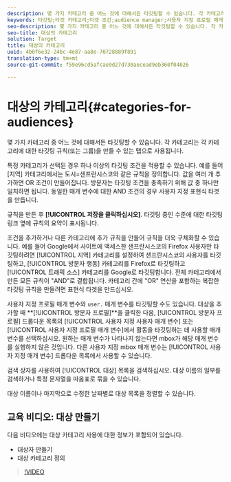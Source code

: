```yaml
---
description: 몇 가지 카테고리 중 어느 것에 대해서든 타깃팅할 수 있습니다. 각 카테고리는 각 카테고리에 대한 타깃팅 규칙(또는 그룹)을 만들 수 있는 탭으로 사용됩니다.
keywords: 타깃팅;타겟 카테고리;타겟 조건;audience manager;사용자 지정 프로필 매개 변수;방문자 프로필;사용자 지정 사용자 매개 변수;타겟 규칙
seo-description: 몇 가지 카테고리 중 어느 것에 대해서든 타깃팅할 수 있습니다. 각 카테고리는 각 카테고리에 대한 타깃팅 규칙(또는 그룹)을 만들 수 있는 탭으로 사용됩니다.
seo-title: 대상의 카테고리
solution: Target
title: 대상의 카테고리
uuid: 4b0f6e32-24bc-4e87-aa8e-70728889f891
translation-type: tm+mt
source-git-commit: f59e96cd5afcae9d27d730aecead9eb360f04026

---
```



# 대상의 카테고리{#categories-for-audiences}

몇 가지 카테고리 중 어느 것에 대해서든 타깃팅할 수 있습니다. 각 카테고리는 각 카테고리에 대한 타깃팅 규칙(또는 그룹)을 만들 수 있는 탭으로 사용됩니다.

특정 카테고리가 선택된 경우 하나 이상의 타깃팅 조건을 적용할 수 있습니다. 예를 들어 [지역] 카테고리에서는 도시=샌프란시스코와 같은 규칙을 정의합니다. 값을 여러 개 추가하면 OR 조건이 만들어집니다. 방문자는 타깃팅 조건을 충족하기 위해 값 중 하나만 일치하면 됩니다. 동일한 매개 변수에 대한 AND 조건의 경우 사용자 지정 표현식 타겟을 만듭니다.

규칙을 만든 후 **[!UICONTROL 저장을 클릭하십시오]**. 타깃팅 중인 수준에 대한 타깃팅 링크 옆에 규칙의 요약이 표시됩니다.

조건을 추가하거나 다른 카테고리에 추가 규칙을 만들어 규칙을 더욱 구체화할 수 있습니다. 예를 들어 Google에서 사이트에 액세스한 샌프란시스코의 Firefox 사용자만 타깃팅하려면 [!UICONTROL 지역] 카테고리를 설정하여 샌프란시스코의 사용자를 타깃팅하고, [!UICONTROL 방문자 행동] 카테고리를 Firefox로 타깃팅하고 [!UICONTROL 트래픽 소스] 카테고리를 Google로 타깃팅합니다. 전체 카테고리에서 만든 모든 규칙이 &quot;AND&quot;로 결합됩니다. 카테고리 간에 &quot;OR&quot; 연산을 포함하는 복잡한 타깃팅 규칙을 만들려면 표현식 타겟을 만드십시오.

사용자 지정 프로필 매개 변수와 `user.` 매개 변수를 타깃팅할 수도 있습니다. 대상을 추가할 때 **[!UICONTROL 방문자 프로필]**을 클릭한 다음, [!UICONTROL 방문자 프로필] 드롭다운 목록의 [!UICONTROL 사용자 지정 사용자 매개 변수] 또는 [!UICONTROL 사용자 지정 프로필 매개 변수]에서 활동을 타깃팅하는 데 사용할 매개 변수를 선택하십시오. 원하는 매개 변수가 나타나지 않는다면 mbox가 해당 매개 변수를 실행하지 않은 것입니다. 다른 사용자 지정 mbox 매개 변수는 [!UICONTROL 사용자 지정 매개 변수] 드롭다운 목록에서 사용할 수 있습니다.

검색 상자를 사용하여 [!UICONTROL 대상] 목록을 검색하십시오. 대상 이름의 일부를 검색하거나 특정 문자열을 따옴표로 묶을 수 있습니다.

대상 이름이나 마지막으로 수정한 날짜별로 대상 목록을 정렬할 수 있습니다.

## 교육 비디오: 대상 만들기

다음 비디오에는 대상 카테고리 사용에 대한 정보가 포함되어 있습니다.

* 대상자 만들기
* 대상 카테고리 정의

>[!VIDEO](https://video.tv.adobe.com/v/17392)

